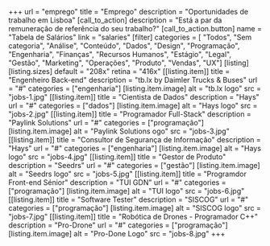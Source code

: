 +++
url = "emprego"
title = "Emprego"
description = "Oportunidades de trabalho em Lisboa"
[call_to_action]
    description = "Está a par da remuneração de referência do seu trabalho?"
    [call_to_action.button]
        name = "Tabela de Salários"
        link = "salaries"
[filter]
    categories = [
        "Todos",
        "Sem categoria",
        "Análise",
        "Conteúdo",
        "Dados",
        "Design",
        "Programação",
        "Engenharia",
        "Finanças",
        "Recursos Humanos",
        "Estágio",
        "Legal",
        "Gestão",
        "Marketing",
        "Operações",
        "Produto",
        "Vendas",
        "UX"]
[listing]
    [listing.sizes]
        default = "208x"
        retina = "416x"
    [[listing.item]]
        title = "Engenheiro Back-end"
        description = "tb.lx by Daimler Trucks & Buses"
        url = "#"
        categories = ["engenharia"]
        [listing.item.image]
            alt = "tb.lx logo"
            src = "jobs-1.jpg"
    [[listing.item]]
        title = "Cientista de Dados"
        description = "Hays"
        url = "#"
        categories = ["dados"]
        [listing.item.image]
            alt = "Hays logo"
            src = "jobs-2.jpg"
    [[listing.item]]
        title = "Programador Full-Stack"
        description = "Paylink Solutions"
        url = "#"
        categories = ["programação"]
        [listing.item.image]
            alt = "Paylink Solutions ogo"
            src = "jobs-3.jpg"
    [[listing.item]]
        title = "Consultor de Segurança de Informação"
        description = "Hays"
        url = "#"
        categories = ["engenharia"]
        [listing.item.image]
            alt = "Hays logo"
            src = "jobs-4.jpg"
    [[listing.item]]
        title = "Gestor de Produto"
        description = "Seedrs"
        url = "#"
        categories = ["gestão"]
        [listing.item.image]
            alt = "Seedrs logo"
            src = "jobs-5.jpg"
    [[listing.item]]
        title = "Programdor Front-end Sénior"
        description = "TUI GDN"
        url = "#"
        categories = ["programação"]
        [listing.item.image]
            alt = "TUI logo"
            src = "jobs-6.jpg"
    [[listing.item]]
        title = "Software Tester"
        description = "SISCOG"
        url = "#"
        categories = ["programação"]
        [listing.item.image]
            alt = "SISCOG logo"
            src = "jobs-7.jpg"
    [[listing.item]]
        title = "Robótica de Drones - Programador C++"
        description = "Pro-Drone"
        url = "#"
        categories = ["programação"]
        [listing.item.image]
            alt = "Pro-Done Logo"
            src = "jobs-8.jpg"
+++